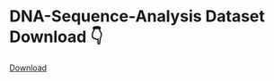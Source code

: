 # DNA-Sequence-Analysis Dataset Download 👇
[Download](https://www.kaggle.com/datasets/sreshta140/covid19-genome-sequence/download?datasetVersionNumber=2)

